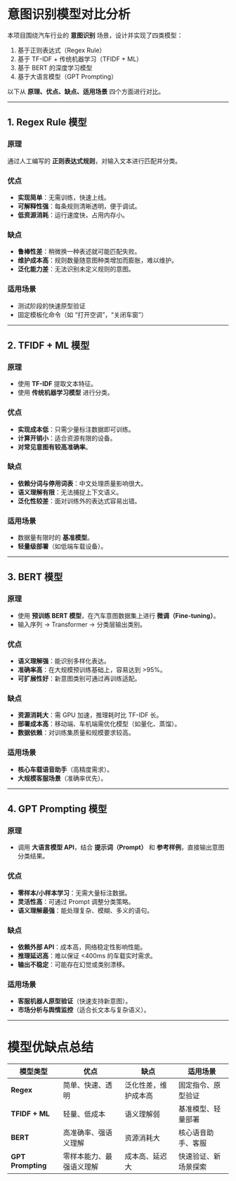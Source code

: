 # 意图识别模型对比分析

本项目围绕汽车行业的 **意图识别** 场景，设计并实现了四类模型：  
1. 基于正则表达式（Regex Rule）  
2. 基于 TF-IDF + 传统机器学习（TFIDF + ML）  
3. 基于 BERT 的深度学习模型  
4. 基于大语言模型（GPT Prompting）

以下从 **原理、优点、缺点、适用场景** 四个方面进行对比。

---

## 1. Regex Rule 模型

### 原理
通过人工编写的 **正则表达式规则**，对输入文本进行匹配并分类。

### 优点
- **实现简单**：无需训练，快速上线。  
- **可解释性强**：每条规则清晰透明，便于调试。  
- **低资源消耗**：运行速度快，占用内存小。  

### 缺点
- **鲁棒性差**：稍微换一种表述就可能匹配失败。  
- **维护成本高**：规则数量随意图种类增加而膨胀，难以维护。  
- **泛化能力差**：无法识别未定义规则的意图。  

### 适用场景
- 测试阶段的快速原型验证 
- 固定模板化命令（如 “打开空调”，“关闭车窗”）

---

## 2. TFIDF + ML 模型

### 原理
- 使用 **TF-IDF** 提取文本特征。  
- 使用 **传统机器学习模型** 进行分类。

### 优点
- **实现成本低**：只需少量标注数据即可训练。  
- **计算开销小**：适合资源有限的设备。  
- **对常见意图有较高准确率**。  

### 缺点
- **依赖分词与停用词表**：中文处理质量影响很大。  
- **语义理解有限**：无法捕捉上下文语义。  
- **泛化性较差**：面对训练外的表达式容易出错。  

### 适用场景
- 数据量有限时的 **基准模型**。  
- **轻量级部署**（如低端车载设备）。

---

## 3. BERT 模型

### 原理
- 使用 **预训练 BERT 模型**，在汽车意图数据集上进行 **微调（Fine-tuning）**。  
- 输入序列 → Transformer → 分类层输出类别。

### 优点
- **语义理解强**：能识别多样化表达。  
- **准确率高**：在大规模预训练基础上，容易达到 >95%。  
- **可扩展性好**：新意图类别可通过再训练适配。  

### 缺点
- **资源消耗大**：需 GPU 加速，推理耗时比 TF-IDF 长。  
- **部署成本高**：移动端、车机端需优化模型（如量化、蒸馏）。  
- **数据依赖**：对训练集质量和规模要求较高。  

### 适用场景
- **核心车载语音助手**（高精度需求）。  
- **大规模客服场景**（准确率优先）。  

---

## 4. GPT Prompting 模型

### 原理
- 调用 **大语言模型 API**，结合 **提示词（Prompt）** 和 **参考样例**，直接输出意图分类结果。

### 优点
- **零样本/小样本学习**：无需大量标注数据。  
- **灵活性高**：可通过 Prompt 调整分类策略。  
- **语义理解最强**：能处理复杂、模糊、多义的语句。  

### 缺点
- **依赖外部 API**：成本高，网络稳定性影响性能。  
- **推理延迟高**：难以保证 <400ms 的车载实时需求。  
- **输出不稳定**：可能存在幻觉或类别漂移。  

### 适用场景
- **客服机器人原型验证**（快速支持新意图）。  
- **市场分析与舆情监控**（适合长文本与复杂语义）。  

---

# 模型优缺点总结

| 模型类型         | 优点 | 缺点 | 适用场景 |
|------------------|------|------|----------|
| **Regex**        | 简单、快速、透明 | 泛化性差，维护成本高 | 固定指令、原型验证 |
| **TFIDF + ML**   | 轻量、低成本 | 语义理解弱 | 基准模型、轻量部署 |
| **BERT**         | 高准确率、强语义理解 | 资源消耗大 | 核心语音助手、客服 |
| **GPT Prompting**| 零样本能力、最强语义理解 | 成本高、延迟大 | 快速验证、新场景探索 |
